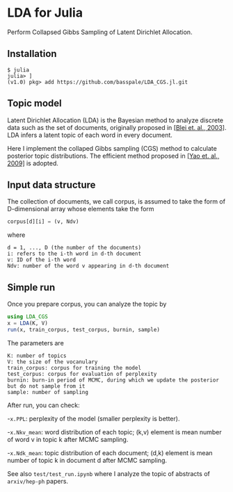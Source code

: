 # LDA for Julia
Perform Collapsed Gibbs Sampling of Latent Dirichlet Allocation.

## Installation
```console
$ julia
julia> ]
(v1.0) pkg> add https://github.com/basspale/LDA_CGS.jl.git
```

## Topic model
Latent Dirichlet Allocation (LDA) is the Bayesian method to analyze discrete data such as the set of documents, originally proposed in [[Blei et. al., 2003]](https://dl.acm.org/citation.cfm?id=944919.944937).
LDA infers a latent topic of each word in every document.

Here I implement the collaped Gibbs sampling (CGS) method to calculate posterior topic distributions.
The efficient method proposed in [[Yao et. al., 2009]](https://dl.acm.org/citation.cfm?doid=1557019.1557121) is adopted.

## Input data structure

The collection of documents, we call corpus, is assumed to take the form of D-dimensional array whose elements take the form
```julia
corpus[d][i] = (v, Ndv)
```
where 
```
d = 1, ..., D (the number of the documents)
i: refers to the i-th word in d-th document
v: ID of the i-th word
Ndv: number of the word v appearing in d-th document
```

## Simple run

Once you prepare corpus, you can analyze the topic by
```julia
using LDA_CGS
x = LDA(K, V)
run(x, train_corpus, test_corpus, burnin, sample)
```
The parameters are
```
K: number of topics
V: the size of the vocanulary
train_corpus: corpus for training the model
test_corpus: corpus for evaluation of perplexity
burnin: burn-in period of MCMC, during which we update the posterior but do not sample from it
sample: number of sampling
```

After run, you can check:

-```x.PPL```: perplexity of the model (smaller perplexity is better).

-```x.Nkv_mean```: word distribution of each topic; (k,v) element is mean number of word v in topic k after MCMC sampling.

-```x.Ndk_mean```: topic distribution of each document; (d,k) element is mean number of topic k in document d after MCMC sampling.

See also ```test/test_run.ipynb``` where I analyze the topic of abstracts of ```arxiv/hep-ph``` papers.

